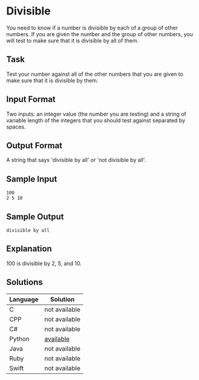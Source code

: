 # Divisible
You need to know if a number is divisible by each of a group of other numbers. If you are given the number and the group of other numbers, you will test to make sure that it is divisible by all of them.

## Task 
Test your number against all of the other numbers that you are given to make sure that it is divisible by them.

## Input Format
Two inputs: an integer value (the number you are testing) and a string of variable length of the integers that you should test against separated by spaces.

## Output Format
A string that says 'divisible by all' or 'not divisible by all'.

## Sample Input
``` 
100
2 5 10
```

## Sample Output
```
divisible by all
```

## Explanation
100 is divisible by 2, 5, and 10.

## Solutions

Language | Solution
---------|---------
C | not available
CPP | not available
C# | not available
Python | [available](https://raw.githubusercontent.com/chankruze/challenges/master/sololearn/Divisible/Divisible.py)
Java | not available
Ruby | not available
Swift | not available